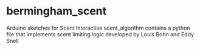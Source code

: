 # bermingham_scent
 Arduino sketches for Scent Interactive
 scent_algorithm contains a python file that implements scent limiting logic developed by Louis Bohn and Eddy Snell
